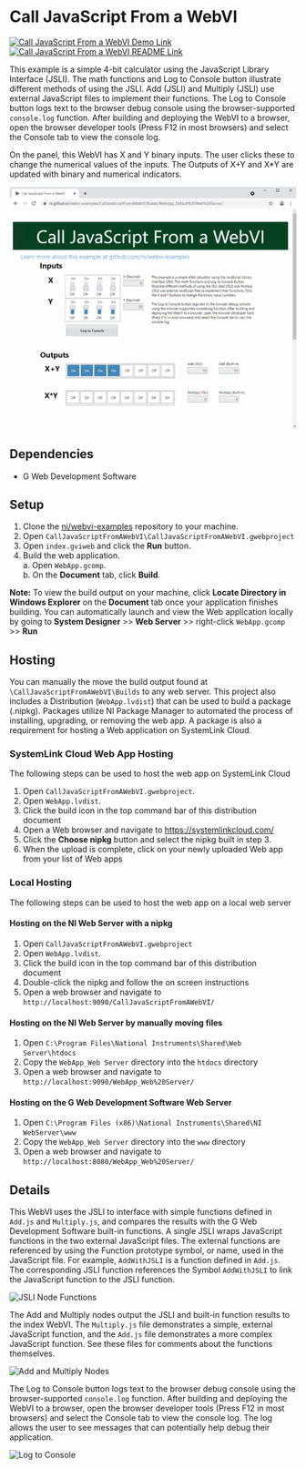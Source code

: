 # Call JavaScript From a WebVI

[![Call JavaScript From a WebVI Demo Link](https://img.shields.io/badge/Details-Demo_Link-green.svg)](https://ni.github.io/webvi-examples/CallJavaScriptFromAWebVI/Builds/WebApp_Web%20Server/)
[![Call JavaScript From a WebVI README Link](https://img.shields.io/badge/Details-README_Link-orange.svg)]()

This example is a simple 4-bit calculator using the JavaScript Library Interface (JSLI). The math functions and Log to Console button illustrate different methods of using the JSLI. Add (JSLI) and Multiply (JSLI) use external JavaScript files to implement their functions. The Log to Console button logs text to the browser debug console using the browser-supported `console.log` function. After building and deploying the WebVI to a browser, open the browser developer tools (Press F12 in most browsers) and select the Console tab to view the console log.

On the panel, this WebVI has X and Y binary inputs. The user clicks these to change the numerical values of the inputs. The Outputs of X+Y and X*Y are updated with binary and numerical indicators.

![Screenshot of Demo](readme_files/Screenshot.gif)

## Dependencies

- G Web Development Software

## Setup

1. Clone the [ni/webvi-examples](https://github.com/ni/webvi-examples) repository to your machine.
2. Open `CallJavaScriptFromAWebVI\CallJavaScriptFromAWebVI.gwebproject`
3. Open `index.gviweb` and click the **Run** button.
4. Build the web application.  
  a. Open `WebApp.gcomp`.  
  b. On the **Document** tab, click **Build**.

**Note:** To view the build output on your machine, click **Locate Directory in Windows Explorer** on the **Document** tab once your application finishes building. You can automatically launch and view the Web application locally by going to **System Designer** >> **Web Server** >> right-click `WebApp.gcomp` >> **Run**

## Hosting

You can manually the move the build output found at `\CallJavaScriptFromAWebVI\Builds` to any web server. This project also includes a Distribution (`WebApp.lvdist`) that can be used to build a package (.nipkg). Packages utilize NI Package Manager to automated the process of installing, upgrading, or removing the web app. A package is also a requirement for hosting a Web application on SystemLink Cloud.

### SystemLink Cloud Web App Hosting

The following steps can be used to host the web app on SystemLink Cloud

1. Open `CallJavaScriptFromAWebVI.gwebproject`.
2. Open `WebApp.lvdist`.
3. Click the build icon in the top command bar of this distribution document
4. Open a Web browser and navigate to https://systemlinkcloud.com/
5. Click the **Choose nipkg** button and select the nipkg built in step 3.
6. When the upload is complete, click on your newly uploaded Web app from your list of Web apps

### Local Hosting

The following steps can be used to host the web app on a local web server

#### Hosting on the NI Web Server with a nipkg

1. Open `CallJavaScriptFromAWebVI.gwebproject`
2. Open `WebApp.lvdist`.
3. Click the build icon in the top command bar of this distribution document
4. Double-click the nipkg and follow the on screen instructions
5. Open a web browser and navigate to `http://localhost:9090/CallJavaScriptFromAWebVI/`

#### Hosting on the NI Web Server by manually moving files

1. Open `C:\Program Files\National Instruments\Shared\Web Server\htdocs`
2. Copy the `WebApp_Web Server` directory into the `htdocs` directory
3. Open a web browser and navigate to `http://localhost:9090/WebApp_Web%20Server/`

#### Hosting on the G Web Development Software Web Server

1. Open `C:\Program Files (x86)\National Instruments\Shared\NI WebServer\www`
2. Copy the `WebApp_Web Server` directory into the `www` directory
3. Open a web browser and navigate to `http://localhost:8080/WebApp_Web%20Server/`

## Details

This WebVI uses the JSLI to interface with simple functions defined in `Add.js` and `Multiply.js`, and compares the results with the G Web Development Software built-in functions.
A single JSLI wraps JavaScript functions in the two external JavaScript files.
The external functions are referenced by using the Function prototype symbol, or name, used in the JavaScript file.
For example, `AddWithJSLI` is a function defined in `Add.js`.
The corresponding JSLI function references the Symbol `AddWithJSLI` to link the JavaScript function to the JSLI function.

![JSLI Node Functions](readme_files/JSLI.png)

The Add and Multiply nodes output the JSLI and built-in function results to the index WebVI.
The `Multiply.js` file demonstrates a simple, external JavaScript function, and the `Add.js` file demonstrates a more complex JavaScript function.
See these files for comments about the functions themselves.

![Add and Multiply Nodes](readme_files/nodes.png)

The Log to Console button logs text to the browser debug console using the browser-supported `console.log` function.
After building and deploying the WebVI to a browser, open the browser developer tools (Press F12 in most browsers) and select the Console tab to view the console log.
The log allows the user to see messages that can potentially help debug their application.

![Log to Console](readme_files/log.png)
